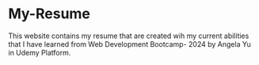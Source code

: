 # My-Resume
This website contains my resume that are created wih my current abilities that I have learned from Web Development Bootcamp- 2024 by Angela Yu in Udemy Platform.
